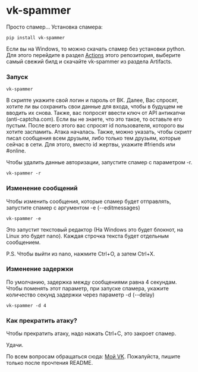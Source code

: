 # vk-spammer
Просто спамер...
Установка спамера:

```
pip install vk-spammer
```

Если вы на Windows, то можно скачать спамер без установки python.
Для этого перейдите в раздел [Actions](https://github.com/fgRuslan/vk-spammer/actions/workflows/pyinstaller.yml) этого репозитория, выберите самый свежий билд и скачайте vk-spammer из раздела Artifacts.

### Запуск

```
vk-spammer
```

В скрипте укажите свой логин и пароль от ВК. Далее, Вас спросят, хотите ли вы сохранить свои данные для входа, чтобы в будущем не вводить их снова.
Также, вас попросят ввести ключ от API антикапчи (anti-captcha.com). Если вы не знаете, что это такое, то оставьте его пустым.
После всего этого вас спросят id пользователя, которого вы хотите заспамить. Атака началась.
Также, можно указать, чтобы скрипт писал сообщения всем друзьям, либо только тем друзьям, которые сейчас в сети. Для этого, вместо id жертвы, укажите #friends или #online.

Чтобы удалить данные авторизации, запустите спамер с параметром -r.

```
vk-spammer -r
```

### Изменение сообщений

Чтобы изменить сообщения, которые спамер будет отправлять, запустите спамер с аргументом -e (--editmessages)

```
vk-spammer -e
```

Это запустит текстовый редактор (На Windows это будет блокнот, на Linux это будет nano).
Каждая строчка текста будет отдельным сообщением.

P.S. Чтобы выйти из nano, нажмите Ctrl+O, а затем Ctrl+X.

### Изменение задержки

По умолчанию, задержка между сообщениями равна 4 секундам. Чтобы поменять этот параметр, при запуске спамера, укажите количество секунд задержки через параметр -d (--delay)

```
vk-spammer -d 4
```

### Как прекратить атаку?

Чтобы прекратить атаку, надо нажать Ctrl+C, это закроет спамер.

Удачи.

По всем вопросам обращаться сюда: [Мой VK](https://vk.com/id181265169). Пожалуйста, пишите только после прочтения README.
